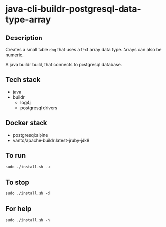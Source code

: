 # java-cli-buildr-postgresql-data-type-array

## Description
Creates a small table `dog` that uses
a text array data type. Arrays can also be
numeric.

A java buildr build, that connects to postgresql database.

## Tech stack
- java
- buildr
  - log4j
  - postgresql drivers

## Docker stack
- postgresql:alpine
- vanto/apache-buildr:latest-jruby-jdk8

## To run
`sudo ./install.sh -u`

## To stop
`sudo ./install.sh -d`

## For help
`sudo ./install.sh -h`
